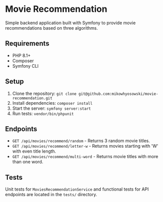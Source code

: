 # Movie Recommendation

Simple backend application built with Symfony to provide movie recommendations based on three algorithms.

## Requirements
- PHP 8.1+
- Composer
- Symfony CLI

## Setup
1. Clone the repository: `git clone git@github.com:mikowhyosowski/movie-recommendation.git`
2. Install dependencies: `composer install`
3. Start the server: `symfony server:start`
4. Run tests: `vendor/bin/phpunit`

## Endpoints
- `GET /api/movies/recommend/random` - Returns 3 random movie titles.
- `GET /api/movies/recommend/letter-w` - Returns movies starting with 'W' with even title length.
- `GET /api/movies/recommend/multi-word` - Returns movie titles with more than one word.

## Tests
Unit tests for `MoviesRecommendationService` and functional tests for API endpoints are located in the `tests/` directory.
